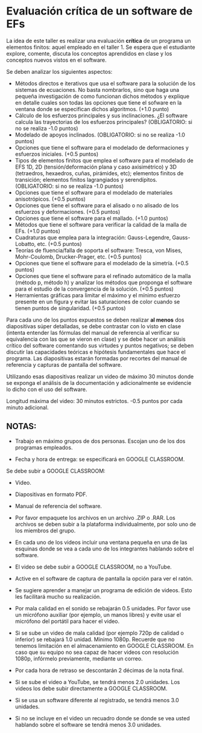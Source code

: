 # Evaluación crítica de un software de EFs

La idea de este taller es realizar una evaluación **crítica** de un programa un elementos finitos: aquel empleado en el taller 1. Se espera que el estudiante explore, comente, discuta los conceptos aprendidos en clase y los conceptos nuevos vistos en el software. 

Se deben analizar los siguientes aspectos:

* Métodos directos e iterativos que usa el software para la solución de los sistemas de ecuaciones. No basta nombrarlos, sino que haga una pequeña investigación de como funcionan dichos métodos y explique en detalle cuales son todas las opciones que tiene el sofware en la ventana donde se especifican dichos algoritmos. (+1.0 punto)
* Cálculo de los esfuerzos principales y sus inclinaciones. ¿El software calcula las trayectorias de los esfuerzos principales? (OBLIGATORIO: si no se realiza -1.0 puntos)
* Modelado de apoyos inclinados. (OBLIGATORIO: si no se realiza -1.0 puntos)
* Opciones que tiene el software para el modelado de deformaciones y esfuerzos iniciales. (+0.5 puntos)
* Tipos de elementos finitos que emplea el software para el modelado de EFS 1D, 2D (tensión/deformación plana y caso axisimétrico) y 3D (tetraedros, hexaedros, cuñas, pirámides, etc); elementos finitos de transición; elementos finitos lagrangiados y serendípitos. (OBLIGATORIO: si no se realiza -1.0 puntos)
* Opciones que tiene el software para el modelado de materiales anisotrópicos. (+0.5 puntos)
* Opciones que tiene el software para el alisado o no alisado de los esfuerzos y deformaciones. (+0.5 puntos)
* Opciones que tiene el software para el mallado. (+1.0 puntos)
* Métodos que tiene el software para verificar la calidad de la malla de EFs. (+1.0 puntos)
* Cuadraturas que emplea para la integración: Gauss-Legendre, Gauss-Lobatto, etc. (+0.5 puntos)
* Teorías de fluencia/falla de soporta el software: Tresca, von Mises, Mohr-Coulomb, Drucker-Prager, etc. (+0.5 puntos)
* Opciones que tiene el software para el modelado de la simetría. (+0.5 puntos)
* Opciones que tiene el software para el refinado automático de la malla (método p, método h) y analizar los métodos que proponga el software para el estudio de la convergencia de la solución. (+0.5 puntos)
* Herramientas gráficas para limitar el máximo y el mínimo esfuerzo presente en un figura y evitar las saturaciones de color cuando se tienen puntos de singularidad. (+0.5 puntos)

Para cada uno de los puntos expuestos se deben realizar **al menos** dos diapositivas súper detalladas, se debe contrastar con lo visto en clase (intenta entender las fórmulas del manual de referencia al verificar su equivalencia con las que se vieron en clase) y se debe hacer un análisis crítico del software comentando sus virtudes y puntos negativos; se deben discutir las capacidades teóricas e hipótesis fundamentales que hace el programa. Las diapositivas estarán formadas por recortes del manual de referencia y capturas de pantalla del software. 

Utilizando esas diapositivas realizar un video de máximo 30 minutos donde se exponga el análisis de la documentación y adicionalmente se evidencie lo dicho con el uso del software.

Longitud máxima del video: 30 minutos estrictos. -0.5 puntos por cada minuto adicional.

## NOTAS:

* Trabajo en máximo grupos de dos personas. Escojan uno de los dos programas empleados.

* Fecha y hora de entrega: se especificará en GOOGLE CLASSROOM.

Se debe subir a GOOGLE CLASSROOM:
* Video.
* Diapositivas en formato PDF.
* Manual de referencia del software.
* Por favor empaquete los archivos en un archivo .ZIP o .RAR. Los archivos se deben subir a la plataforma individualmente, por solo uno de los miembros del grupo.

* En cada uno de los videos incluir una ventana pequeña en una de las esquinas donde se vea a cada uno de los integrantes hablando sobre el software.

* El video se debe subir a GOOGLE CLASSROOM, no a YouTube.

* Active en el software de captura de pantalla la opción para ver el ratón.

* Se sugiere aprender a manejar un programa de edición de videos. Esto les facilitará mucho su realización.

* Por mala calidad en el sonido se rebajarán 0.5 unidades. Por favor use un micrófono auxiliar (por ejemplo, un manos libres) y evite usar el micrófono del portátil para hacer el video.

* Si se sube un video de mala calidad (por ejemplo 720p de calidad o inferior) se rebajará 1.0 unidad. Mínimo 1080p. Recuerde que no tenemos limitación en el almacenamiento en GOOGLE CLASSROOM. En caso que su equipo no sea capaz de hacer videos con resolución 1080p, infórmelo previamente, mediante un correo.

* Por cada hora de retraso se descontarán 2 décimas de la nota final.

* Si se sube el video a YouTube, se tendrá menos 2.0 unidades. Los videos los debe subir directamente a GOOGLE CLASSROOM.

* Si se usa un software diferente al registrado, se tendrá menos 3.0 unidades.

* Si no se incluye en el video un recuadro donde se donde se vea usted hablando sobre el software se tendrá menos 3.0 unidades.